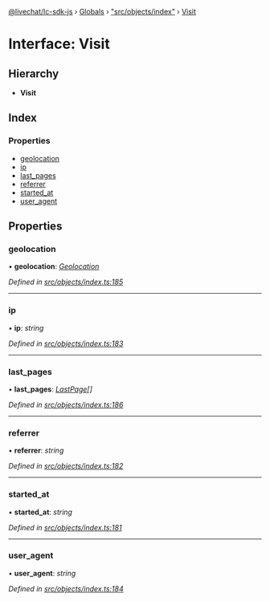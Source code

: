 [@livechat/lc-sdk-js](../README.md) › [Globals](../globals.md) › ["src/objects/index"](../modules/_src_objects_index_.md) › [Visit](_src_objects_index_.visit.md)

# Interface: Visit

## Hierarchy

* **Visit**

## Index

### Properties

* [geolocation](_src_objects_index_.visit.md#geolocation)
* [ip](_src_objects_index_.visit.md#ip)
* [last_pages](_src_objects_index_.visit.md#last_pages)
* [referrer](_src_objects_index_.visit.md#referrer)
* [started_at](_src_objects_index_.visit.md#started_at)
* [user_agent](_src_objects_index_.visit.md#user_agent)

## Properties

###  geolocation

• **geolocation**: *[Geolocation](_src_objects_index_.geolocation.md)*

*Defined in [src/objects/index.ts:185](https://github.com/livechat/lc-sdk-js/blob/8143b05/src/objects/index.ts#L185)*

___

###  ip

• **ip**: *string*

*Defined in [src/objects/index.ts:183](https://github.com/livechat/lc-sdk-js/blob/8143b05/src/objects/index.ts#L183)*

___

###  last_pages

• **last_pages**: *[LastPage](_src_objects_index_.lastpage.md)[]*

*Defined in [src/objects/index.ts:186](https://github.com/livechat/lc-sdk-js/blob/8143b05/src/objects/index.ts#L186)*

___

###  referrer

• **referrer**: *string*

*Defined in [src/objects/index.ts:182](https://github.com/livechat/lc-sdk-js/blob/8143b05/src/objects/index.ts#L182)*

___

###  started_at

• **started_at**: *string*

*Defined in [src/objects/index.ts:181](https://github.com/livechat/lc-sdk-js/blob/8143b05/src/objects/index.ts#L181)*

___

###  user_agent

• **user_agent**: *string*

*Defined in [src/objects/index.ts:184](https://github.com/livechat/lc-sdk-js/blob/8143b05/src/objects/index.ts#L184)*
